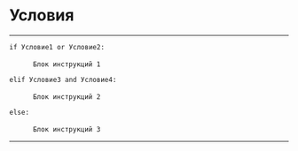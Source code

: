 # Условия
---

`if Условие1 or Условие2:`


&emsp;`    Блок инструкций 1`

`elif Условие3 and Условие4:`


&emsp;`    Блок инструкций 2`

`else:`


&emsp;`    Блок инструкций 3`

---
